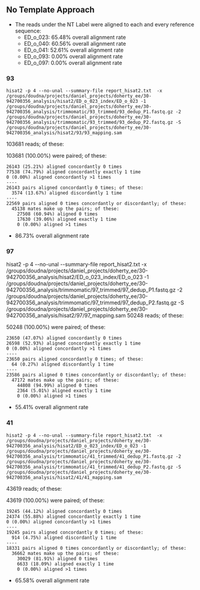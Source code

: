 ## No Template Approach

 - The reads under the NT Label were aligned to each and every reference sequence:
    - ED_o_023: 65.48% overall alignment rate
    - ED_o_040: 60.56% overall alignment rate
    - ED_o_041: 52.61% overall alignment rate
    - ED_o_093: 0.00% overall alignment rate
    - ED_o_097: 0.00% overall alignment rate


### 93 
`hisat2 -p 4 --no-unal --summary-file report_hisat2.txt  -x /groups/doudna/projects/daniel_projects/doherty_ee/30-942700356_analysis/hisat2/ED_o_023_index/ED_o_023 -1 /groups/doudna/projects/daniel_projects/doherty_ee/30-942700356_analysis/trimmomatic/93_trimmed/93_dedup_P1.fastq.gz -2 /groups/doudna/projects/daniel_projects/doherty_ee/30-942700356_analysis/trimmomatic/93_trimmed/93_dedup_P2.fastq.gz -S /groups/doudna/projects/daniel_projects/doherty_ee/30-942700356_analysis/hisat2/93/93_mapping.sam`

103681 reads; of these:

  103681 (100.00%) were paired; of these:

    26143 (25.21%) aligned concordantly 0 times
    77538 (74.79%) aligned concordantly exactly 1 time
    0 (0.00%) aligned concordantly >1 times
    ----
    26143 pairs aligned concordantly 0 times; of these:
      3574 (13.67%) aligned discordantly 1 time
    ----
    22569 pairs aligned 0 times concordantly or discordantly; of these:
      45138 mates make up the pairs; of these:
        27508 (60.94%) aligned 0 times
        17630 (39.06%) aligned exactly 1 time
        0 (0.00%) aligned >1 times
- 86.73% overall alignment rate


### 97
hisat2 -p 4 --no-unal --summary-file report_hisat2.txt  -x /groups/doudna/projects/daniel_projects/doherty_ee/30-942700356_analysis/hisat2/ED_o_023_index/ED_o_023 -1 /groups/doudna/projects/daniel_projects/doherty_ee/30-942700356_analysis/trimmomatic/97_trimmed/97_dedup_P1.fastq.gz -2 /groups/doudna/projects/daniel_projects/doherty_ee/30-942700356_analysis/trimmomatic/97_trimmed/97_dedup_P2.fastq.gz -S /groups/doudna/projects/daniel_projects/doherty_ee/30-942700356_analysis/hisat2/97/97_mapping.sam
50248 reads; of these:

  50248 (100.00%) were paired; of these:

    23650 (47.07%) aligned concordantly 0 times
    26598 (52.93%) aligned concordantly exactly 1 time
    0 (0.00%) aligned concordantly >1 times
    ----
    23650 pairs aligned concordantly 0 times; of these:
      64 (0.27%) aligned discordantly 1 time
    ----
    23586 pairs aligned 0 times concordantly or discordantly; of these:
      47172 mates make up the pairs; of these:
        44808 (94.99%) aligned 0 times
        2364 (5.01%) aligned exactly 1 time
        0 (0.00%) aligned >1 times
- 55.41% overall alignment rate


### 41
`hisat2 -p 4 --no-unal --summary-file report_hisat2.txt  -x /groups/doudna/projects/daniel_projects/doherty_ee/30-942700356_analysis/hisat2/ED_o_023_index/ED_o_023 -1 /groups/doudna/projects/daniel_projects/doherty_ee/30-942700356_analysis/trimmomatic/41_trimmed/41_dedup_P1.fastq.gz -2 /groups/doudna/projects/daniel_projects/doherty_ee/30-942700356_analysis/trimmomatic/41_trimmed/41_dedup_P2.fastq.gz -S /groups/doudna/projects/daniel_projects/doherty_ee/30-942700356_analysis/hisat2/41/41_mapping.sam`

43619 reads; of these:

  43619 (100.00%) were paired; of these:

    19245 (44.12%) aligned concordantly 0 times
    24374 (55.88%) aligned concordantly exactly 1 time
    0 (0.00%) aligned concordantly >1 times
    ----
    19245 pairs aligned concordantly 0 times; of these:
      914 (4.75%) aligned discordantly 1 time
    ----
    18331 pairs aligned 0 times concordantly or discordantly; of these:
      36662 mates make up the pairs; of these:
        30029 (81.91%) aligned 0 times
        6633 (18.09%) aligned exactly 1 time
        0 (0.00%) aligned >1 times
- 65.58% overall alignment rate
